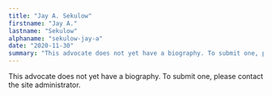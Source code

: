 ```yaml
---
title: "Jay A. Sekulow"
firstname: "Jay A."
lastname: "Sekulow"
alphaname: "sekulow-jay-a"
date: "2020-11-30"
summary: "This advocate does not yet have a biography. To submit one, please contact the site administrator."
---
```

This advocate does not yet have a biography. To submit one, please contact the site administrator.

